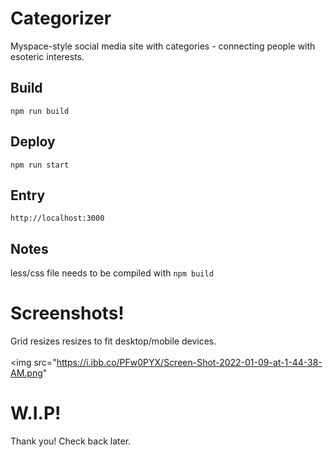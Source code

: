 # Categorizer
Myspace-style social media site with categories - connecting people with esoteric interests.

## Build
`npm run build`

## Deploy 
`npm run start`

## Entry
`http://localhost:3000`

## Notes
less/css file needs to be compiled with `npm build` 

# Screenshots!
Grid resizes resizes to fit desktop/mobile devices.<br><br>
<img src="https://i.ibb.co/PFw0PYX/Screen-Shot-2022-01-09-at-1-44-38-AM.png"

# W.I.P!
Thank you! Check back later.